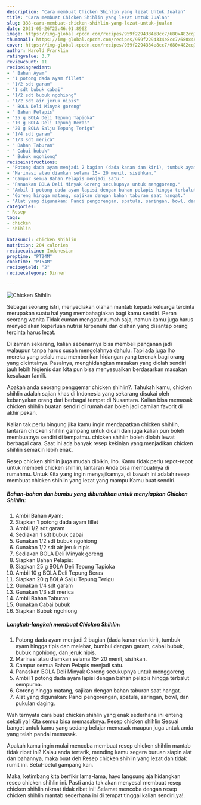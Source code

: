 ```yaml
---
description: "Cara membuat Chicken Shihlin yang lezat Untuk Jualan"
title: "Cara membuat Chicken Shihlin yang lezat Untuk Jualan"
slug: 338-cara-membuat-chicken-shihlin-yang-lezat-untuk-jualan
date: 2021-05-26T23:46:01.896Z
image: https://img-global.cpcdn.com/recipes/959f2294334e8cc7/680x482cq70/chicken-shihlin-foto-resep-utama.jpg
thumbnail: https://img-global.cpcdn.com/recipes/959f2294334e8cc7/680x482cq70/chicken-shihlin-foto-resep-utama.jpg
cover: https://img-global.cpcdn.com/recipes/959f2294334e8cc7/680x482cq70/chicken-shihlin-foto-resep-utama.jpg
author: Harold Franklin
ratingvalue: 3.7
reviewcount: 11
recipeingredient:
- " Bahan Ayam"
- "1 potong dada ayam fillet"
- "1/2 sdt garam"
- "1 sdt bubuk cabai"
- "1/2 sdt bubuk ngohiong"
- "1/2 sdt air jeruk nipis"
- " BOLA Deli Minyak goreng"
- " Bahan Pelapis"
- "25 g BOLA Deli Tepung Tapioka"
- "10 g BOLA Deli Tepung Beras"
- "20 g BOLA Salju Tepung Terigu"
- "1/4 sdt garam"
- "1/3 sdt merica"
- " Bahan Taburan"
- " Cabai bubuk"
- " Bubuk ngohiong"
recipeinstructions:
- "Potong dada ayam menjadi 2 bagian (dada kanan dan kiri), tumbuk ayam hingga tipis dan melebar, bumbui dengan garam, cabai bubuk, bubuk ngohiong, dan jeruk nipis."
- "Marinasi atau diamkan selama 15- 20 menit, sisihkan."
- "Campur semua Bahan Pelapis menjadi satu."
- "Panaskan BOLA Deli Minyak Goreng secukupnya untuk menggoreng."
- "Ambil 1 potong dada ayam lapisi dengan bahan pelapis hingga terbalut sempurna."
- "Goreng hingga matang, sajikan dengan bahan taburan saat hangat."
- "Alat yang digunakan: Panci pengorengan, spatula, saringan, bowl, dan pukulan daging."
categories:
- Resep
tags:
- chicken
- shihlin

katakunci: chicken shihlin 
nutrition: 204 calories
recipecuisine: Indonesian
preptime: "PT24M"
cooktime: "PT54M"
recipeyield: "2"
recipecategory: Dinner

---
```



![Chicken Shihlin](https://img-global.cpcdn.com/recipes/959f2294334e8cc7/680x482cq70/chicken-shihlin-foto-resep-utama.jpg)

Sebagai seorang istri, menyediakan olahan mantab kepada keluarga tercinta merupakan suatu hal yang membahagiakan bagi kamu sendiri. Peran seorang  wanita Tidak cuman mengatur rumah saja, namun kamu juga harus menyediakan keperluan nutrisi terpenuhi dan olahan yang disantap orang tercinta harus lezat.

Di zaman  sekarang, kalian sebenarnya bisa membeli panganan jadi walaupun tanpa harus susah mengolahnya dahulu. Tapi ada juga lho mereka yang selalu mau memberikan hidangan yang terenak bagi orang yang dicintainya. Pasalnya, menghidangkan masakan yang diolah sendiri jauh lebih higienis dan kita pun bisa menyesuaikan berdasarkan masakan kesukaan famili. 



Apakah anda seorang penggemar chicken shihlin?. Tahukah kamu, chicken shihlin adalah sajian khas di Indonesia yang sekarang disukai oleh kebanyakan orang dari berbagai tempat di Nusantara. Kalian bisa memasak chicken shihlin buatan sendiri di rumah dan boleh jadi camilan favorit di akhir pekan.

Kalian tak perlu bingung jika kamu ingin mendapatkan chicken shihlin, lantaran chicken shihlin gampang untuk dicari dan juga kalian pun boleh membuatnya sendiri di tempatmu. chicken shihlin boleh diolah lewat berbagai cara. Saat ini ada banyak resep kekinian yang menjadikan chicken shihlin semakin lebih enak.

Resep chicken shihlin juga mudah dibikin, lho. Kamu tidak perlu repot-repot untuk membeli chicken shihlin, lantaran Anda bisa membuatnya di rumahmu. Untuk Kita yang ingin menyajikannya, di bawah ini adalah resep membuat chicken shihlin yang lezat yang mampu Kamu buat sendiri.

<!--inarticleads1-->

##### Bahan-bahan dan bumbu yang dibutuhkan untuk menyiapkan Chicken Shihlin:

1. Ambil  Bahan Ayam:
1. Siapkan 1 potong dada ayam fillet
1. Ambil 1/2 sdt garam
1. Sediakan 1 sdt bubuk cabai
1. Gunakan 1/2 sdt bubuk ngohiong
1. Gunakan 1/2 sdt air jeruk nipis
1. Sediakan  BOLA Deli Minyak goreng
1. Siapkan  Bahan Pelapis:
1. Siapkan 25 g BOLA Deli Tepung Tapioka
1. Ambil 10 g BOLA Deli Tepung Beras
1. Siapkan 20 g BOLA Salju Tepung Terigu
1. Gunakan 1/4 sdt garam
1. Gunakan 1/3 sdt merica
1. Ambil  Bahan Taburan:
1. Gunakan  Cabai bubuk
1. Siapkan  Bubuk ngohiong




<!--inarticleads2-->

##### Langkah-langkah membuat Chicken Shihlin:

1. Potong dada ayam menjadi 2 bagian (dada kanan dan kiri), tumbuk ayam hingga tipis dan melebar, bumbui dengan garam, cabai bubuk, bubuk ngohiong, dan jeruk nipis.
1. Marinasi atau diamkan selama 15- 20 menit, sisihkan.
1. Campur semua Bahan Pelapis menjadi satu.
1. Panaskan BOLA Deli Minyak Goreng secukupnya untuk menggoreng.
1. Ambil 1 potong dada ayam lapisi dengan bahan pelapis hingga terbalut sempurna.
1. Goreng hingga matang, sajikan dengan bahan taburan saat hangat.
1. Alat yang digunakan: Panci pengorengan, spatula, saringan, bowl, dan pukulan daging.




Wah ternyata cara buat chicken shihlin yang enak sederhana ini enteng sekali ya! Kita semua bisa memasaknya. Resep chicken shihlin Sesuai banget untuk kamu yang sedang belajar memasak maupun juga untuk anda yang telah pandai memasak.

Apakah kamu ingin mulai mencoba membuat resep chicken shihlin mantab tidak ribet ini? Kalau anda tertarik, mending kamu segera buruan siapin alat dan bahannya, maka buat deh Resep chicken shihlin yang lezat dan tidak rumit ini. Betul-betul gampang kan. 

Maka, ketimbang kita berfikir lama-lama, hayo langsung aja hidangkan resep chicken shihlin ini. Pasti anda tak akan menyesal membuat resep chicken shihlin nikmat tidak ribet ini! Selamat mencoba dengan resep chicken shihlin mantab sederhana ini di tempat tinggal kalian sendiri,ya!.

